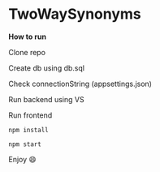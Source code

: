 # TwoWaySynonyms

**How to run**

Clone repo

Create db using db.sql

Check connectionString (appsettings.json)

Run backend using VS

Run frontend

	npm install
  
	npm start
  
Enjoy :smile:

